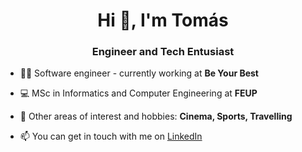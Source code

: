 <h1 align="center">Hi 👋, I'm Tomás</h1>
<h3 align="center">Engineer and Tech Entusiast</h3>

- 👨‍💻 Software engineer - currently working at **Be Your Best**

- 💻 MSc in Informatics and Computer Engineering at **FEUP**

- 💬 Other areas of interest and hobbies: **Cinema, Sports, Travelling**

- 📫 You can get in touch with me on [LinkedIn](https://www.linkedin.com/in/tomasmendes08/)
